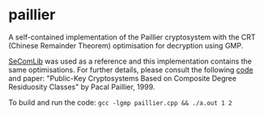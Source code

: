 # paillier

A self-contained implementation of the Paillier cryptosystem with the CRT (Chinese Remainder Theorem) optimisation for decryption using GMP.

[SeComLib](https://github.com/mihaitodor/SeComLib) was used as a reference and this implementation contains the same optimisations. For further details, please consult the following [code](https://github.com/mihaitodor/SeComLib/blob/master/core/paillier.cpp) and paper: "Public-Key Cryptosystems Based on Composite Degree Residuosity Classes" by Pacal Paillier, 1999.

To build and run the code: `gcc -lgmp paillier.cpp && ./a.out 1 2`
